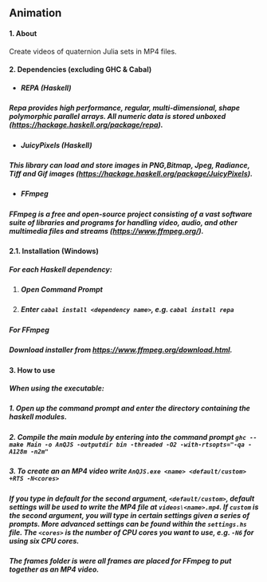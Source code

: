 ## Animation

#### 1. About 

Create videos of quaternion Julia sets in MP4 files. 

#### 2. Dependencies (excluding GHC & Cabal) 

- ##### REPA (Haskell)
##### Repa provides high performance, regular, multi-dimensional, shape polymorphic parallel arrays. All numeric data is stored unboxed (https://hackage.haskell.org/package/repa).

- ##### JuicyPixels (Haskell)
##### This library can load and store images in PNG,Bitmap, Jpeg, Radiance, Tiff and Gif images (https://hackage.haskell.org/package/JuicyPixels).

- ##### FFmpeg
##### FFmpeg is a free and open-source project consisting of a vast software suite of libraries and programs for handling video, audio, and other multimedia files and streams (https://www.ffmpeg.org/).

#### 2.1. Installation (Windows)
##### For each Haskell dependency: 
1. ##### Open Command Prompt 
2. ##### Enter ` cabal install <dependency name> `, e.g. ` cabal install repa `

##### For FFmpeg
##### Download installer from https://www.ffmpeg.org/download.html.

#### 3. How to use 

##### When using the executable:
##### 1. Open up the command prompt and enter the directory containing the haskell modules.
##### 2. Compile the main module by entering into the command prompt `ghc --make Main -o AnQJS -outputdir bin -threaded -O2 -with-rtsopts="-qa -A128m -n2m"` 
##### 3. To create an an MP4 video write ` AnQJS.exe <name> <default/custom> +RTS -N<cores> `

##### If you type in default for the second argument, ` <default/custom> `, default settings will be used to write the MP4 file at ` videos\<name>.mp4 `. If ` custom ` is the second argument, you will type in certain settings given a series of prompts. More advanced settings can be found within the ` settings.hs ` file. The ` <cores> ` is the number of CPU cores you want to use, e.g. ` -N6 ` for using six CPU cores. 
##### The frames folder is were all frames are placed for FFmpeg to put together as an MP4 video. 

